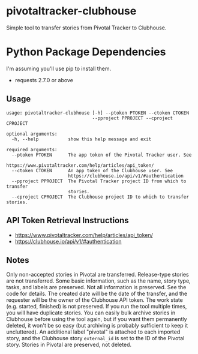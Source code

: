 # pivotaltracker-clubhouse
Simple tool to transfer stories from Pivotal Tracker to Clubhouse.

# Python Package Dependencies
I'm assuming you'll use pip to install them.
* requests 2.7.0 or above

## Usage
```
usage: pivotaltracker-clubhouse [-h] --ptoken PTOKEN --ctoken CTOKEN
                                --pproject PPROJECT --cproject CPROJECT

optional arguments:
  -h, --help           show this help message and exit
  
required arguments:
  --ptoken PTOKEN      The app token of the Pivotal Tracker user. See
                       https://www.pivotaltracker.com/help/articles/api_token/
  --ctoken CTOKEN      An app token of the Clubhouse user. See
                       https://clubhouse.io/api/v1/#authentication
  --pproject PPROJECT  The Pivotal Tracker project ID from which to transfer
                       stories.
  --cproject CPROJECT  The Clubhouse project ID to which to transfer stories.
```

## API Token Retrieval Instructions
* https://www.pivotaltracker.com/help/articles/api_token/
* https://clubhouse.io/api/v1/#authentication

## Notes
Only non-accepted stories in Pivotal are transferred. Release-type stories are not transferred. Some basic information, such as
the name, story type, tasks, and labels are preserved. Not all information is preserved. See the code for details. The created
date will be the date of the transfer, and the requester will be the owner of the Clubhouse API token. The work state (e.g.
started, finished) is not preserved. If you run the tool multiple times, you will have duplicate stories. You can easily bulk
archive stories in Clubhouse before using the tool again, but if you want them permanently deleted, it won't be so easy (but
archiving is probably sufficient to keep it uncluttered). An additional label "pivotal" is attached to each imported story, and
the Clubhouse story `external_id` is set to the ID of the Pivotal story. Stories in Pivotal are preserved, not deleted.
